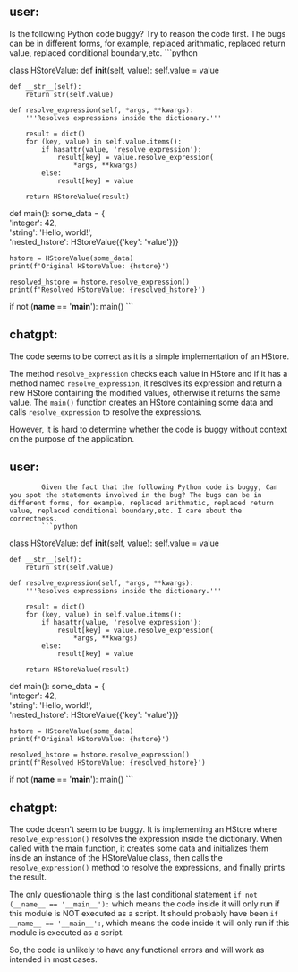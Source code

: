 

## user: 

Is the following Python code buggy? Try to reason the code first. The bugs can be in different forms, for example, replaced arithmatic, replaced return value, replaced conditional boundary,etc.
            ```python
            












class HStoreValue:
    def __init__(self, value):
        self.value = value
    
    def __str__(self):
        return str(self.value)
    
    def resolve_expression(self, *args, **kwargs):
        '''Resolves expressions inside the dictionary.'''
        
        result = dict()
        for (key, value) in self.value.items():
            if hasattr(value, 'resolve_expression'):
                result[key] = value.resolve_expression(
                    *args, **kwargs)
            else:
                result[key] = value
        
        return HStoreValue(result)


def main():
    some_data = {\
        'integer': 42, \
        'string': 'Hello, world!', \
        'nested_hstore': HStoreValue({'key': 'value'})}
    
    
    hstore = HStoreValue(some_data)
    print(f'Original HStoreValue: {hstore}')
    
    resolved_hstore = hstore.resolve_expression()
    print(f'Resolved HStoreValue: {resolved_hstore}')


if not (__name__ == '__main__'):
    main()
            ```
            

## chatgpt: 

The code seems to be correct as it is a simple implementation of an HStore. 

The method `resolve_expression` checks each value in HStore and if it has a method named `resolve_expression`, it resolves its expression and return a new HStore containing the modified values, otherwise it returns the same value. The `main()` function creates an HStore containing some data and calls `resolve_expression` to resolve the expressions.

However, it is hard to determine whether the code is buggy without context on the purpose of the application.

## user: 


            Given the fact that the following Python code is buggy, Can you spot the statements involved in the bug? The bugs can be in different forms, for example, replaced arithmatic, replaced return value, replaced conditional boundary,etc. I care about the correctness.
            ```python
            












class HStoreValue:
    def __init__(self, value):
        self.value = value
    
    def __str__(self):
        return str(self.value)
    
    def resolve_expression(self, *args, **kwargs):
        '''Resolves expressions inside the dictionary.'''
        
        result = dict()
        for (key, value) in self.value.items():
            if hasattr(value, 'resolve_expression'):
                result[key] = value.resolve_expression(
                    *args, **kwargs)
            else:
                result[key] = value
        
        return HStoreValue(result)


def main():
    some_data = {\
        'integer': 42, \
        'string': 'Hello, world!', \
        'nested_hstore': HStoreValue({'key': 'value'})}
    
    
    hstore = HStoreValue(some_data)
    print(f'Original HStoreValue: {hstore}')
    
    resolved_hstore = hstore.resolve_expression()
    print(f'Resolved HStoreValue: {resolved_hstore}')


if not (__name__ == '__main__'):
    main()
            ```
            

## chatgpt: 

The code doesn't seem to be buggy. It is implementing an HStore where `resolve_expression()` resolves the expression inside the dictionary. When called with the main function, it creates some data and initializes them inside an instance of the HStoreValue class, then calls the `resolve_expression()` method to resolve the expressions, and finally prints the result.

The only questionable thing is the last conditional statement `if not (__name__ == '__main__'):` which means the code inside it will only run if this module is NOT executed as a script. It should probably have been `if __name__ == '__main__':`, which means the code inside it will only run if this module is executed as a script.

So, the code is unlikely to have any functional errors and will work as intended in most cases.